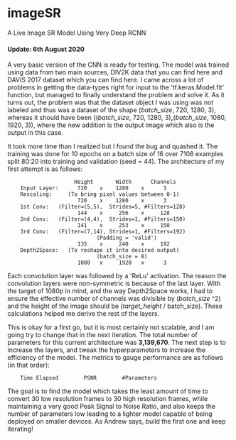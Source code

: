 # imageSR
A Live Image SR Model Using Very Deep RCNN


#### Update: 6th August 2020

A very basic version of the CNN is ready for testing. The model was trained using data from two main sources, DIV2K
data that you can find here and DAVIS 2017 dataset which you can find here. I came across a lot of problems in getting
the data-types right for input to the 'tf.keras.Model.fit' function, but managed to finally understand the problem and 
solve it. As it turns out, the problem was that the dataset object I was using was not labeled and thus was a dataset
of the shape (_batch_size_, 720, 1280, 3), whereas it should have been ((_batch_size_, 720, 1280, 3)__,__(_batch_size_,
1080, 1920, 3)), where the new addition is the output image which also is the output in this case.

It took more time than I realized but I found the bug and quashed it. The training was done for 10 epochs on a batch 
size of 16 over 7108 examples split 80:20 into training and validation (seed = 44). 
The architecture of my first attempt is as follows:

                         Height       Width      Channels
        Input Layer:      720    x    1280    x      3
        Rescaling:     (To bring pixel values between 0-1)
                          720    x    1280    x      3
        1st Conv:   (Filter=(5,5),  Strides=5, #Filters=128)
                          144    x     256    x     128
        2nd Conv:   (Filter=(4,4),  Strides=1, #Filters=150)
                          141    x     253    x     150
        3rd Conv:   (Filter=(7,14), Strides=1, #Filters=192)
                                (Padding = 'valid')
                          135    x     240    x     192
        Depth2Space:   (To reshape it into desired output)
                                (batch_size = 8)
                          1080   x     1920   x      3

Each convolution layer was followed by a 'ReLu' activation. The reason the convolution layers were non-symmetric is because of the last layer. With the target of 1080p in mind, and
the way Depth2Space works, I had to ensure the effective number of channels was divisible by (_batch_size_ ^2) and the
height of the image should be (_target_height_ / batch_size). These calculations helped me derive the rest of the layers.

This is okay for a first go, but it is most certainly not scalable, and I am going try to change that in the next iteration.
The total number of parameters for this current architecture was __3,139,670__. The next step is to increase the layers,
 and tweak the hyperparameters to increase the efficiency of the model. The metrics to gauge performance are as follows
  (in that order):
 
        Time Elapsed        PSNR        #Parameters
        
 The goal is to find the model  which takes the least amount of time to convert 30 low resolution frames to 30 high 
 resolution frames, while maintaining a very good Peak Signal to Noise Ratio, and also keeps the number of parameters 
 low leading to a lighter model capable of being deployed on smaller devices. As Andrew says, build the first one and
 keep iterating!